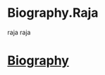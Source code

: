 # Biography.Raja
raja
raja
<!DOCTYPE HTML>
<html>
  <head></head>
  <body>
    <a href="Biography.html"><h1 id="h2">Biography</h1></a>
  </body>
  </html>
